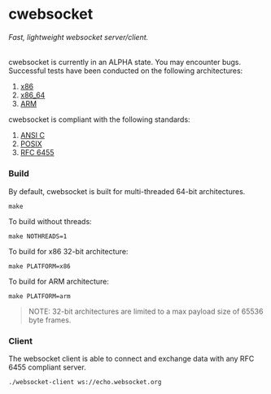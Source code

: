 # cwebsocket

###### Fast, lightweight websocket server/client.

cwebsocket is currently in an ALPHA state. You may encounter bugs. Successful tests have been conducted on the following architectures:

1. [x86](http://en.wikipedia.org/wiki/X86)
2. [x86_64](http://en.wikipedia.org/wiki/X86-64)
3. [ARM](http://en.wikipedia.org/wiki/ARM_architecture)

cwebsocket is compliant with the following standards:

1. [ANSI C](http://en.wikipedia.org/wiki/ANSI_C)
2. [POSIX](http://en.wikipedia.org/wiki/C_POSIX_library)
3. [RFC 6455](http://tools.ietf.org/html/rfc6455)

### Build

By default, cwebsocket is built for multi-threaded 64-bit architectures.

	make

To build without threads:

	make NOTHREADS=1

To build for x86 32-bit architecture:

	make PLATFORM=x86

To build for ARM architecture:

	make PLATFORM=arm

> NOTE: 32-bit architectures are limited to a max payload size of 65536 byte frames.

### Client

The websocket client is able to connect and exchange data with any RFC 6455 compliant server.

	./websocket-client ws://echo.websocket.org

